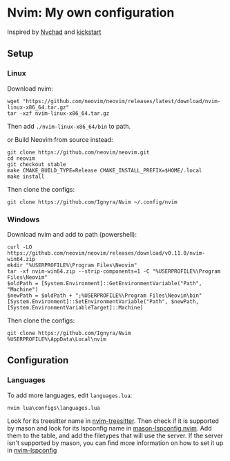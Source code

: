 # Nvim: My own configuration

Inspired by [Nvchad](https://github.com/NvChad/NvChad) and [kickstart](https://github.com/nvim-lua/kickstart.nvim)

## Setup

### Linux

Download nvim:
```
wget "https://github.com/neovim/neovim/releases/latest/download/nvim-linux-x86_64.tar.gz"
tar -xzf nvim-linux-x86_64.tar.gz
```
Then add ```./nvim-linux-x86_64/bin``` to path.

or Build Neovim from source instead:
```
git clone https://github.com/neovim/neovim.git
cd neovim
git checkout stable
make CMAKE_BUILD_TYPE=Release CMAKE_INSTALL_PREFIX=$HOME/.local
make install
```

Then clone the configs:
```
git clone https://github.com/Ignyra/Nvim ~/.config/nvim
```

### Windows

Download nvim and add to path (powershell):
```
curl -LO https://github.com/neovim/neovim/releases/download/v0.11.0/nvim-win64.zip
mkdir "%USERPROFILE%\Program Files\Neovim"
tar -xf nvim-win64.zip --strip-components=1 -C "%USERPROFILE%\Program Files\Neovim"
$oldPath = [System.Environment]::GetEnvironmentVariable("Path", "Machine")
$newPath = $oldPath + ";%USERPROFILE%\Program Files\Neovim\bin"
[System.Environment]::SetEnvironmentVariable("Path", $newPath, [System.EnvironmentVariableTarget]::Machine)
```

Then clone the configs:
```
git clone https://github.com/Ignyra/Nvim %USERPROFILE%\AppData\Local\nvim
```

## Configuration

### Languages
To add more languages, edit ```languages.lua```:
```
nvim lua\configs\languages.lua
```
Look for its treesitter name in [nvim-treesitter](https://github.com/nvim-treesitter/nvim-treesitter?tab=readme-ov-file#supported-languages). Then check if it is supported by mason and look for its lspconfig name in [mason-lspconfig.nvim](https://github.com/williamboman/mason-lspconfig.nvim/blob/main/doc/server-mapping.md). Add them to the table, and add the filetypes that will use the server. If the server isn't supported by mason, you can find more information on how to set it up in [nvim-lspconfig](https://github.com/neovim/nvim-lspconfig/blob/master/doc/configs.md)
